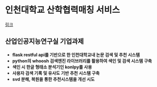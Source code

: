 # 인천대학교 산학협력매칭 서비스

 [링크](http://rndhub.moberan.com/)

 <h2>
 산업인공지능연구실 기업과제
 </h2>

 <h4>
 <ul>
 <li>flask restful api를 기반으로 한 인천대학교내 논문 검색 및 추천 시스템</li>
 <li>python의 whoosh 검색엔진 라이브러리를 활용하여 색인 및 검색 시스템 구축</li>
 <li>색인 시 한글 형태소 분석기인 konlpy를 사용</li>
 <li>사용자 검색 기록 및 유사도 기반 추천 시스템 구축</li>
 <li>svd 분해, 복원을 통한 추천시스템을 개선 시도</li>
 </ul>
 </h4>
